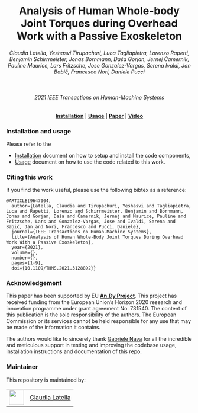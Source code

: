 <h1 align="center">
Analysis of Human Whole-body Joint Torques during Overhead Work with a Passive Exoskeleton
</h1>

<div align="center">
<h6> 
Claudia Latella, Yeshasvi Tirupachuri, Luca Tagliapietra, Lorenzo Rapetti, Benjamin Schirrmeister, Jonas Bornmann, Daša Gorjan,
Jernej Čamernik, Pauline Maurice, Lars Fritzsche, Jose Gonzalez-Vargas, Serena Ivaldi, Jan Babič, Francesco Nori, Daniele Pucci </h6> 
</div>


<p align="center"><img src="https://user-images.githubusercontent.com/10923418/151552325-e2c00862-9d57-4966-bcec-e5e60bdbc4e3.png" alt=""/></p>

<div align="center">
 <h6>  2021 IEEE Transactions on Human-Machine Systems </h6> 
<!--  <h6> DOI: <a href="https://ieeexplore.ieee.org/abstract/document/9647004" target="_top">10.1109/THMS.2021.3128892</a> </h6>-->
</div>

<div align="center">
<a href="https://github.com/ami-iit/paper_latella_2021_thms_overhead-exoskeleton-torque/blob/master/instructions/installation.md"><b>Installation</b></a> |
<a href="https://github.com/ami-iit/paper_latella_2021_thms_overhead-exoskeleton-torque/blob/master/instructions/usage.md"><b>Usage</b></a> |
<a href="https://ieeexplore.ieee.org/abstract/document/9647004"><b>Paper</b></a> |
<a href="https://youtu.be/bIwBw2ztFdU"><b>Video</b></a>
</div>

### Installation and usage
Please refer to the

- [Installation](https://github.com/ami-iit/paper_latella_2021_thms_overhead-exoskeleton-torque/blob/master/instructions/installation.md) document on how to setup and install the code components,
- [Usage](https://github.com/ami-iit/paper_latella_2021_thms_overhead-exoskeleton-torque/blob/master/instructions/usage.md) document on how to use the code related to this work.

### Citing this work

If you find the work useful, please use the following bibtex as a reference:

```
@ARTICLE{9647004,
  author={Latella, Claudia and Tirupachuri, Yeshasvi and Tagliapietra, Luca and Rapetti, Lorenzo and Schirrmeister, Benjamin and Bornmann, Jonas and Gorjan, Daša and Čamernik, Jernej and Maurice, Pauline and Fritzsche, Lars and Gonzalez-Vargas, Jose and Ivaldi, Serena and Babič, Jan and Nori, Francesco and Pucci, Daniele},
  journal={IEEE Transactions on Human-Machine Systems}, 
  title={Analysis of Human Whole-Body Joint Torques During Overhead Work With a Passive Exoskeleton}, 
  year={2021},
  volume={},
  number={},
  pages={1-9},
  doi={10.1109/THMS.2021.3128892}}
```

### Acknowledgement

This paper has been supported by EU <a href="https://andy-project.eu"><b>An.Dy Project</b></a>. This project has received funding from the European Union’s Horizon 2020 research and innovation programme under grant agreement No. 731540.  The content of this publication is the sole responsibility of the authors.  The European Commission or its services cannot be held responsible for any use that may be made of the information it contains.

The authors would like to sincerely thank [Gabriele Nava](https://github.com/GabrieleNava) for all the incredible and meticulous support in testing and improving the codebase usage, installation instructions and documentation of this repo.


### Maintainer

This repository is maintained by:

| | |
|:---:|:---:|
| [<img src="https://user-images.githubusercontent.com/10923418/111134395-dff85e80-857b-11eb-9d47-2f598e8792d7.png" width="40">](https://github.com/claudia-lat) | [Claudia Latella](https://github.com/claudia-lat) |

